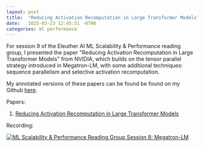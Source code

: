 ```yaml
---
layout: post
title:  "Reducing Activation Recomputation in Large Transformer Models"
date:   2025-03-23 12:45:51 -0700
categories: ml performance
---
```


For session 9 of the Eleuther AI ML Scalability & Performance reading group, I presented the paper "Reducing Activation Recomputation in Large Transformer Models" from NVIDIA, which builds on the tensor parallel strategy introduced in Megatron-LM, with some additional techniques: sequence parallelism and selective activation recomputation.

My annotated versions of these papers can be found be found on my Github [here](https://github.com/danielvegamyhre/ml-scalability-and-performance-reading-group/tree/main/session_9).


Papers:
1. [Reducing Activation Recomputation in Large Transformer Models](https://arxiv.org/abs/2205.05198)

Recording:

[![ML Scalability & Performance Reading Group Session 8: Megatron-LM](https://img.youtube.com/vi/9o2TXexHUh8/maxresdefault.jpg)](https://youtu.be/9o2TXexHUh8)
